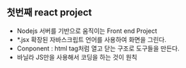 ## 첫번째 react project

- Nodejs 서버를 기반으로 움직이는 Front end Project
- \*.jsx 확장된 자바스크립트 언어를 사용하여 화면을 그린다.
- Conponent : html tag처럼 열고 닫는 구조로 도구들을 만든다.
- 바닐라 JS만을 사용해서 코딩을 하는 것이 원칙

